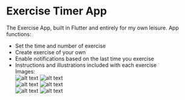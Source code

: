 # Exercise Timer App

The Exercise App, built in Flutter and entirely for my own leisure. 
App functions:
- Set the time and number of exercise
- Create exercise of your own
- Enable notifications based on the last time you exercise  
- Instructions and illustrations included with each exercise  
Images:  
![alt text](https://user-images.githubusercontent.com/53650880/132599625-70b2617d-cab1-4b77-a498-587741394923.png)
![alt text](https://user-images.githubusercontent.com/53650880/132599626-a46a5044-9043-4851-a7ac-d30376162fcf.png)  
![alt text](https://user-images.githubusercontent.com/53650880/132599627-3cccdfa0-f670-40ba-8ce2-eb3626ab8974.png)
![alt text](https://user-images.githubusercontent.com/53650880/132599629-398dd79f-575b-4349-bb80-733feba9130f.png)  
![alt text](https://user-images.githubusercontent.com/53650880/132599630-3dc0153f-e67a-469e-bdb1-3a560ce27622.png)
![alt text](https://user-images.githubusercontent.com/53650880/132599631-d6d8e9ed-1d13-453d-b54a-a417ba75590f.png)  
